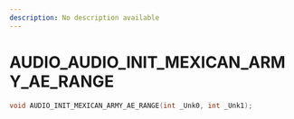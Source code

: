 ```yaml
---
description: No description available 
---
```


# AUDIO\_AUDIO_INIT_MEXICAN_ARMY_AE_RANGE

```cpp
void AUDIO_INIT_MEXICAN_ARMY_AE_RANGE(int _Unk0, int _Unk1);
```